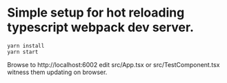 # Simple setup for hot reloading typescript webpack dev server.

```
yarn install
yarn start
```

Browse to http://localhost:6002 edit src/App.tsx or src/TestComponent.tsx
witness them updating on browser.